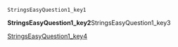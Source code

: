 ```ngMeta
StringsEasyQuestion1_key1
```
**StringsEasyQuestion1_key2**StringsEasyQuestion1_key3

[StringsEasyQuestion1_key4](https://www.hackerrank.com/domains/algorithms?filters%5Bstatus%5D%5B%5D=unsolved&filters%5Bsubdomains%5D%5B%5D=strings&badge_type=problem-solving)
